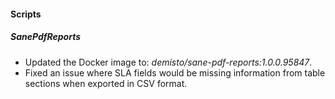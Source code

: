 
#### Scripts

##### SanePdfReports

- Updated the Docker image to: *demisto/sane-pdf-reports:1.0.0.95847*.
- Fixed an issue where SLA fields would be missing information from table sections when exported in CSV format.